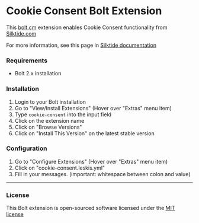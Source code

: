 Cookie Consent Bolt Extension
=============================

This [bolt.cm](https://bolt.cm/) extension enables Cookie Consent functionality
from [Silktide.com](https://silktide.com/tools/cookie-consent/)

For more information, see this page in [Silktide documentation](https://silktide.com/tools/cookie-consent/docs/installation/)

### Requirements
- Bolt 2.x installation

### Installation
1. Login to your Bolt installation
2. Go to "View/Install Extensions" (Hover over "Extras" menu item)
3. Type `cookie-consent` into the input field
4. Click on the extension name
5. Click on "Browse Versions"
6. Click on "Install This Version" on the latest stable version

### Configuration
1. Go to "Configure Extensions" (Hover over "Extras" menu item)
2. Click on "cookie-consent.leskis.yml"
3. Fill in your messages. (important: whitespace between colon and value)

---

### License
This Bolt extension is open-sourced software licensed under the [MIT license](http://opensource.org/licenses/MIT)
